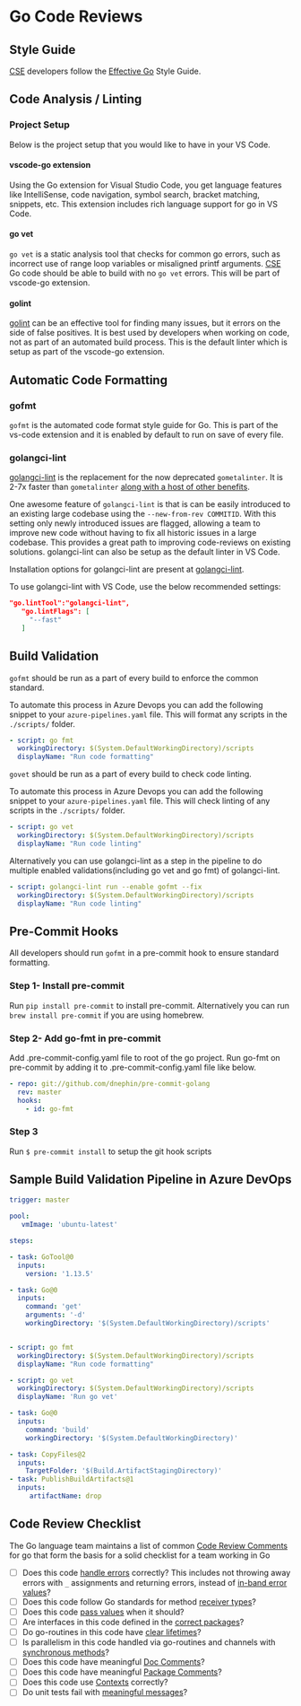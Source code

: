 # Go Code Reviews

## Style Guide

[CSE](../../CSE.md) developers follow the [Effective Go](https://golang.org/doc/effective_go.html) Style Guide.

## Code Analysis / Linting

### Project Setup

Below is the project setup that you would like to have in your VS Code.

#### vscode-go extension

Using the Go extension for Visual Studio Code, you get language features like IntelliSense, code navigation, symbol search, bracket matching, snippets, etc. This extension includes rich language support for go in VS Code.

#### go vet

`go vet` is a static analysis tool that checks for common go errors, such as incorrect use of range loop variables or misaligned printf arguments. [CSE](../../CSE.md) Go code should be able to build with no `go vet` errors. This will be part of vscode-go extension.

#### golint

[golint](https://github.com/golang/lint) can be an effective tool for finding many issues, but it errors on the side of false positives. It is best used by developers when working on code, not as part of an automated build process. This is the default linter which is setup as part of the vscode-go extension.

## Automatic Code Formatting

### gofmt

`gofmt` is the automated code format style guide for Go. This is part of the vs-code extension and it is enabled by default to run on save of every file.

### golangci-lint

[golangci-lint](https://github.com/golangci/golangci-lint/) is the replacement for the now deprecated `gometalinter`. It is 2-7x faster than `gometalinter` [along with a host of other benefits](https://github.com/golangci/golangci-lint/#comparison).

One awesome feature of `golangci-lint` is that is can be easily introduced to an existing large codebase using the `--new-from-rev COMMITID`. With this setting only newly introduced issues are flagged, allowing a team to improve new code without having to fix all historic issues in a large codebase. This provides a great path to improving code-reviews on existing solutions. golangci-lint can also be setup as the default linter in VS Code.

Installation options for golangci-lint are present at [golangci-lint](https://github.com/golangci/golangci-lint#binary).

To use golangci-lint with VS Code, use the below recommended settings:

```json
"go.lintTool":"golangci-lint",
   "go.lintFlags": [
     "--fast"
   ]
   ```

## Build Validation

`gofmt` should be run as a part of every build to enforce the common standard.

To automate this process in Azure Devops you can add the following snippet to your `azure-pipelines.yaml` file. This will format any scripts in the `./scripts/` folder.

```yaml
- script: go fmt
  workingDirectory: $(System.DefaultWorkingDirectory)/scripts
  displayName: "Run code formatting"
  ```

  `govet` should be run as a part of every build to check code linting.

To automate this process in Azure Devops you can add the following snippet to your `azure-pipelines.yaml` file. This will check linting of any scripts in the `./scripts/` folder.

```yaml
- script: go vet
  workingDirectory: $(System.DefaultWorkingDirectory)/scripts
  displayName: "Run code linting"
  ```

Alternatively you can use golangci-lint as a step in the pipeline to do multiple enabled validations(including go vet and go fmt) of golangci-lint.

```yaml
- script: golangci-lint run --enable gofmt --fix
  workingDirectory: $(System.DefaultWorkingDirectory)/scripts
  displayName: "Run code linting"
  ```

## Pre-Commit Hooks

All developers should run `gofmt` in a pre-commit hook to ensure standard formatting.

### Step 1- Install pre-commit

Run `pip install pre-commit` to install pre-commit.
Alternatively you can run `brew install pre-commit` if you are using homebrew.

### Step 2- Add go-fmt in pre-commit

Add .pre-commit-config.yaml file to root of the go project. Run go-fmt on pre-commit by adding it to .pre-commit-config.yaml file like below.

```yaml
- repo: git://github.com/dnephin/pre-commit-golang
  rev: master
  hooks:
    - id: go-fmt
 ```

### Step 3

Run `$ pre-commit install` to setup the git hook scripts

## Sample Build Validation Pipeline in Azure DevOps

```yaml
trigger: master

pool:
   vmImage: 'ubuntu-latest'

steps:

- task: GoTool@0
  inputs:
    version: '1.13.5'

- task: Go@0
  inputs:
    command: 'get'
    arguments: '-d'
    workingDirectory: '$(System.DefaultWorkingDirectory)/scripts'


- script: go fmt
  workingDirectory: $(System.DefaultWorkingDirectory)/scripts
  displayName: "Run code formatting"

- script: go vet
  workingDirectory: $(System.DefaultWorkingDirectory)/scripts
  displayName: 'Run go vet'

- task: Go@0
  inputs:
    command: 'build'
    workingDirectory: '$(System.DefaultWorkingDirectory)'

- task: CopyFiles@2
  inputs:
    TargetFolder: '$(Build.ArtifactStagingDirectory)'
- task: PublishBuildArtifacts@1
  inputs:
     artifactName: drop
   ```

## Code Review Checklist

The Go language team maintains a list of common [Code Review Comments](https://github.com/golang/go/wiki/CodeReviewComments) for go that form the basis for a solid checklist for a team working in Go

* [ ] Does this code [handle errors](https://golang.org/doc/effective_go.html#errors) correctly? This includes not throwing away errors with `_` assignments and returning errors, instead of [in-band error values](https://github.com/golang/go/wiki/CodeReviewComments#in-band-errors)?
* [ ] Does this code follow Go standards for method [receiver types](https://github.com/golang/go/wiki/CodeReviewComments#receiver-type)?
* [ ] Does this code [pass values](https://github.com/golang/go/wiki/CodeReviewComments#pass-values) when it should?
* [ ] Are interfaces in this code defined in the [correct packages](https://github.com/golang/go/wiki/CodeReviewComments#interfaces)?
* [ ] Do go-routines in this code have [clear lifetimes](https://github.com/golang/go/wiki/CodeReviewComments#goroutine-lifetimes)?
* [ ] Is parallelism in this code handled via go-routines and channels with [synchronous methods](https://github.com/golang/go/wiki/CodeReviewComments#synchronous-functions)?
* [ ] Does this code have meaningful [Doc Comments](https://github.com/golang/go/wiki/CodeReviewComments#doc-comments)?
* [ ] Does this code have meaningful [Package Comments](https://github.com/golang/go/wiki/CodeReviewComments#package-comments)?
* [ ] Does this code use [Contexts](https://github.com/golang/go/wiki/CodeReviewComments#contexts) correctly?
* [ ] Do unit tests fail with [meaningful messages](https://github.com/golang/go/wiki/CodeReviewComments#useful-test-failures)?
